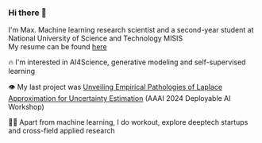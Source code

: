 ### Hi there 👋

<!-- ![competition](https://road-to-kaggle-grandmaster.vercel.app/api/badges/dwdkills/competition) -->
<!-- ![dataset](https://road-to-kaggle-grandmaster.vercel.app/api/badges/dwdkills/dataset)
![notebook](https://road-to-kaggle-grandmaster.vercel.app/api/badges/dwdkills/notebook)
![discussion](https://road-to-kaggle-grandmaster.vercel.app/api/badges/dwdkills/discussion) -->

I'm Max. Machine learning research scientist and a second-year student at National University of Science and Technology MISIS
<br>
My resume can be found [here](https://cutt.ly/y3YvEbv)

🔥 I'm interested in AI4Science, generative modeling and self-supervised learning

👁️ My last project was [Unveiling Empirical Pathologies of Laplace Approximation for Uncertainty Estimation](https://arxiv.org/pdf/2312.10464.pdf) (AAAI 2024 Deployable AI Workshop)

👨‍💻 Apart from machine learning, I do workout, explore deeptech startups and cross-field applied research 
  


